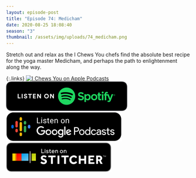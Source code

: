 ```yaml
---
layout: episode-post
title: "Episode 74: Medicham"
date: 2020-08-25 18:08:40
season: "3"
thumbnail: /assets/img/uploads/74_medicham.png
---
```

Stretch out and relax as the I Chews You chefs find the absolute best recipe for the yoga master Medicham, and perhaps the path to enlightenment along the way.

{:.links}  [![I Chews You on Apple Podcasts](https://linkmaker.itunes.apple.com/en-us/badge-lrg.svg?releaseDate=2019-04-16T00:00:00Z&kind=podcast&bubble=podcasts)](https://podcasts.apple.com/us/podcast/74-medicham/id1455409177?i=1000489100551)  [![I Chews You on Spotify](/assets/img/uploads/spotify-badge-button.svg)](https://open.spotify.com/episode/71QtegL9XDdIj0i5Z3nC4I)  [![I Chews You on Google Podcasts](/assets/img/uploads/google-podcasts-badge-button.svg)](https://podcasts.google.com/feed/aHR0cHM6Ly9pY2hld3N5b3UubGlic3luLmNvbS9yc3M/episode/MDg2MTRiYjktYzA5Mi00MjI2LWI0MmUtNDk4ZmI0YWE1ZTJh?sa=X&ved=2ahUKEwib5vWjsOzrAhVNUs0KHQsmCNQQkfYCegQIARAF)  [![I Chews You on Stitcher](/assets/img/uploads/stitcher-badge-button.svg)](https://www.stitcher.com/s?eid=77203579)